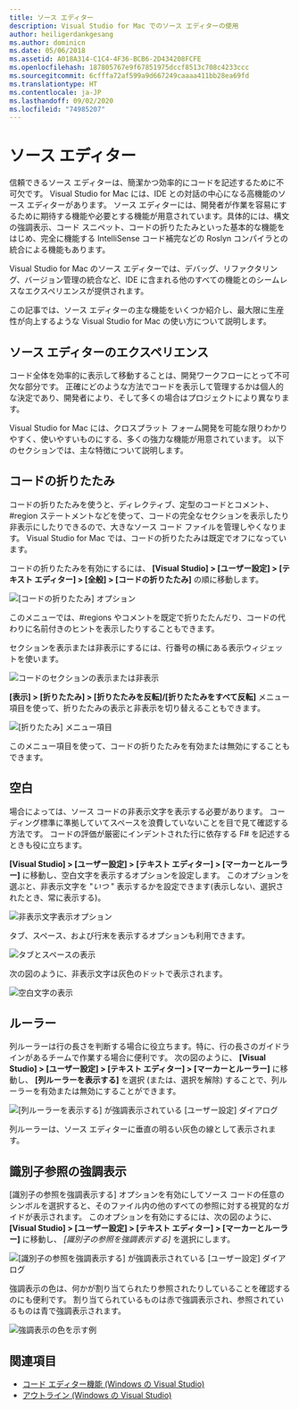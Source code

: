 ```yaml
---
title: ソース エディター
description: Visual Studio for Mac でのソース エディターの使用
author: heiligerdankgesang
ms.author: dominicn
ms.date: 05/06/2018
ms.assetid: A018A314-C1C4-4F36-BCB6-2D434208FCFE
ms.openlocfilehash: 187805767e9f67851975dccf8513c708c4233ccc
ms.sourcegitcommit: 6cfffa72af599a9d667249caaaa411bb28ea69fd
ms.translationtype: HT
ms.contentlocale: ja-JP
ms.lasthandoff: 09/02/2020
ms.locfileid: "74985207"
---
```

# <a name="source-editor"></a>ソース エディター

信頼できるソース エディターは、簡潔かつ効率的にコードを記述するために不可欠です。 Visual Studio for Mac には、IDE との対話の中心になる高機能のソース エディターがあります。 ソース エディターには、開発者が作業を容易にするために期待する機能や必要とする機能が用意されています。具体的には、構文の強調表示、コード スニペット、コードの折りたたみといった基本的な機能をはじめ、完全に機能する IntelliSense コード補完などの Roslyn コンパイラとの統合による機能もあります。

Visual Studio for Mac のソース エディターでは、デバッグ、リファクタリング、バージョン管理の統合など、IDE に含まれる他のすべての機能とのシームレスなエクスペリエンスが提供されます。

この記事では、ソース エディターの主な機能をいくつか紹介し、最大限に生産性が向上するような Visual Studio for Mac の使い方について説明します。

## <a name="the-source-editor-experience"></a>ソース エディターのエクスペリエンス

コード全体を効率的に表示して移動することは、開発ワークフローにとって不可欠な部分です。 正確にどのような方法でコードを表示して管理するかは個人的な決定であり、開発者により、そして多くの場合はプロジェクトにより異なります。

Visual Studio for Mac には、クロスプラット フォーム開発を可能な限りわかりやすく、使いやすいものにする、多くの強力な機能が用意されています。 以下のセクションでは、主な特徴について説明します。

## <a name="code-folding"></a>コードの折りたたみ

コードの折りたたみを使うと、ディレクティブ、定型のコードとコメント、#region ステートメントなどを使って、コードの完全なセクションを表示したり非表示にしたりできるので、大きなソース コード ファイルを管理しやくなります。 Visual Studio for Mac では、コードの折りたたみは既定でオフになっています。

コードの折りたたみを有効にするには、 **[Visual Studio] > [ユーザー設定] > [テキスト エディター] > [全般] > [コードの折りたたみ]** の順に移動します。

![[コードの折りたたみ] オプション](media/source-editor-image1.png)

このメニューでは、#regions やコメントを既定で折りたたんだり、コードの代わりに名前付きのヒントを表示したりすることもできます。

セクションを表示または非表示にするには、行番号の横にある表示ウィジェットを使います。

![コードのセクションの表示または非表示](media/source-editor-image2.png)

**[表示] > [折りたたみ] > [折りたたみを反転]/[折りたたみをすべて反転]** メニュー項目を使って、折りたたみの表示と非表示を切り替えることもできます。

![[折りたたみ] メニュー項目](media/source-editor-image19.png)

このメニュー項目を使って、コードの折りたたみを有効または無効にすることもできます。

## <a name="white-space"></a>空白

場合によっては、ソース コードの非表示文字を表示する必要があります。 コーディング標準に準拠していてスペースを浪費していないことを目で見て確認する方法です。 コードの評価が厳密にインデントされた行に依存する F# を記述するときも役に立ちます。

**[Visual Studio] > [ユーザー設定] > [テキスト エディター] > [マーカーとルーラー]** に移動し、空白文字を表示するオプションを設定します。 このオプションを選ぶと、非表示文字を "_いつ_ " 表示するかを設定できます(表示しない、選択されたとき、常に表示する)。

![非表示文字表示オプション](media/source-editor-image3.png)

タブ、スペース、および行末を表示するオプションも利用できます。

![タブとスペースの表示](media/source-editor-image4.png)

次の図のように、非表示文字は灰色のドットで表示されます。

![空白文字の表示](media/source-editor-image22.png)

## <a name="ruler"></a>ルーラー

列ルーラーは行の長さを判断する場合に役立ちます。特に、行の長さのガイドラインがあるチームで作業する場合に便利です。 次の図のように、 **[Visual Studio] > [ユーザー設定] > [テキスト エディター] > [マーカーとルーラー]** に移動し、 **[列ルーラーを表示する]** を選択 (または、選択を解除) することで、列ルーラーを有効または無効にすることができます。

![[列ルーラーを表示する] が強調表示されている [ユーザー設定] ダイアログ](media/source-editor-image5.png)

 列ルーラーは、ソース エディターに垂直の明るい灰色の線として表示されます。

## <a name="highlight-identifier-references"></a>識別子参照の強調表示

[識別子の参照を強調表示する] オプションを有効にしてソース コードの任意のシンボルを選択すると、そのファイル内の他のすべての参照に対する視覚的なガイドが表示されます。 このオプションを有効にするには、次の図のように、 **[Visual Studio] > [ユーザー設定] > [テキスト エディター] > [マーカーとルーラー]** に移動し、 _[識別子の参照を強調表示する]_ を選択にします。

![[識別子の参照を強調表示する] が強調表示されている [ユーザー設定] ダイアログ](media/source-editor-image6.png)

強調表示の色は、何かが割り当てられたり参照されたりしていることを確認するのにも便利です。 割り当てられているものは赤で強調表示され、参照されているものは青で強調表示されます。

![強調表示の色を示す例](media/source-editor-image7.png)

## <a name="see-also"></a>関連項目

- [コード エディター機能 (Windows の Visual Studio)](/visualstudio/ide/writing-code-in-the-code-and-text-editor)
- [アウトライン (Windows の Visual Studio)](/visualstudio/ide/outlining)